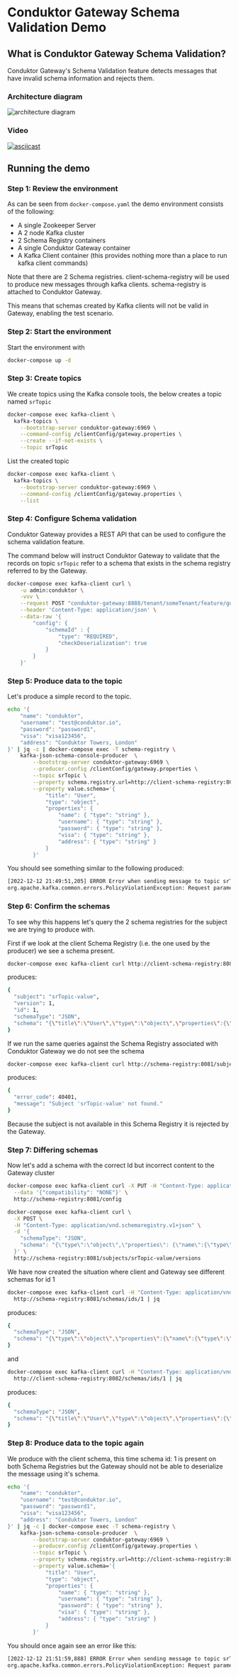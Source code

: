 # Conduktor Gateway Schema Validation Demo

## What is Conduktor Gateway Schema Validation?

Conduktor Gateway's Schema Validation feature detects messages that have invalid schema information and rejects them. 

### Architecture diagram
![architecture diagram](images/schema-validation.png "schema validation")

### Video

[![asciicast](https://asciinema.org/a/sxVe031UekMiV533iSkDgFBG8.svg)](https://asciinema.org/a/sxVe031UekMiV533iSkDgFBG8)

## Running the demo

### Step 1: Review the environment

As can be seen from `docker-compose.yaml` the demo environment consists of the following:

* A single Zookeeper Server
* A 2 node Kafka cluster
* 2 Schema Registry containers
* A single Conduktor Gateway container
* A Kafka Client container (this provides nothing more than a place to run kafka client commands)

Note that there are 2 Schema registries. client-schema-registry will be used to produce new messages through kafka clients. schema-registry is attached to Conduktor Gateway.

This means that schemas created by Kafka clients will not be valid in Gateway, enabling the test scenario.

### Step 2: Start the environment

Start the environment with

```bash
docker-compose up -d
```

### Step 3: Create topics

We create topics using the Kafka console tools, the below creates a topic named `srTopic`

```bash
docker-compose exec kafka-client \
  kafka-topics \
    --bootstrap-server conduktor-gateway:6969 \
    --command-config /clientConfig/gateway.properties \
    --create --if-not-exists \
    --topic srTopic
```

List the created topic

```bash
docker-compose exec kafka-client \
  kafka-topics \
    --bootstrap-server conduktor-gateway:6969 \
    --command-config /clientConfig/gateway.properties \
    --list
```

### Step 4: Configure Schema validation

Conduktor Gateway provides a REST API that can be used to configure the schema validation feature. 

The command below will instruct Conduktor Gateway to validate that the records on topic `srTopic` refer to a schema that exists in the schema registry referred to by the Gateway. 

```bash
docker-compose exec kafka-client curl \
    -u admin:conduktor \
    -vvv \
    --request POST "conduktor-gateway:8888/tenant/someTenant/feature/guard-produce" \
    --header 'Content-Type: application/json' \
    --data-raw '{
        "config": {
            "schemaId" : {
                "type": "REQUIRED",
                "checkDeserialization": true
            }
        }
    }'
```

### Step 5: Produce data to the topic

Let's produce a simple record to the topic.

```bash
echo '{ 
    "name": "conduktor",
    "username": "test@conduktor.io",
    "password": "password1",
    "visa": "visa123456",
    "address": "Conduktor Towers, London" 
}' | jq -c | docker-compose exec -T schema-registry \
    kafka-json-schema-console-producer  \
        --bootstrap-server conduktor-gateway:6969 \
        --producer.config /clientConfig/gateway.properties \
        --topic srTopic \
        --property schema.registry.url=http://client-schema-registry:8082 \
        --property value.schema='{ 
            "title": "User",
            "type": "object",
            "properties": { 
                "name": { "type": "string" },
                "username": { "type": "string" },
                "password": { "type": "string" },
                "visa": { "type": "string" },
                "address": { "type": "string" } 
            } 
        }'
```

You should see something similar to the following produced:

```bash
[2022-12-12 21:49:51,205] ERROR Error when sending message to topic srTopic with key: null, value: 136 bytes with error: (org.apache.kafka.clients.producer.internals.ErrorLoggingCallback)
org.apache.kafka.common.errors.PolicyViolationException: Request parameters do not satisfy the configured policy. SchemaId is required, offset=0
```

### Step 6: Confirm the schemas

To see why this happens let's query the 2 schema registries for the subject we are trying to produce with.

First if we look at the client Schema Registry (i.e. the one used by the producer) we see a schema present.

```bash
docker-compose exec kafka-client curl http://client-schema-registry:8082/subjects/srTopic-value/versions/1 | jq
```

produces:

```bash
{
  "subject": "srTopic-value",
  "version": 1,
  "id": 1,
  "schemaType": "JSON",
  "schema": "{\"title\":\"User\",\"type\":\"object\",\"properties\":{\"name\":{\"type\":\"string\"},\"username\":{\"type\":\"string\"},\"password\":{\"type\":\"string\"},\"visa\":{\"type\":\"string\"},\"address\":{\"type\":\"string\"}}}"
}
```

If we run the same queries against the Schema Registry associated with Conduktor Gateway we do not see the schema

```bash
docker-compose exec kafka-client curl http://schema-registry:8081/subjects/srTopic-value/versions/1 | jq
```

produces:

```bash
{
  "error_code": 40401,
  "message": "Subject 'srTopic-value' not found."
}
```

Because the subject is not available in this Schema Registry it is rejected by the Gateway.

### Step 7: Differing schemas

Now let's add a schema with the correct Id but incorrect content to the Gateway cluster

```bash
docker-compose exec kafka-client curl -X PUT -H "Content-Type: application/vnd.schemaregistry.v1+json" \
  --data '{"compatibility": "NONE"}' \
  http://schema-registry:8081/config
```

```bash
docker-compose exec kafka-client curl \
  -X POST \
  -H "Content-Type: application/vnd.schemaregistry.v1+json" \
  -d '{
	"schemaType": "JSON",
	"schema": "{\"type\":\"object\",\"properties\": {\"name\":{\"type\":\"integer\"}},\"additionalProperties\": false}"
  }' \
  http://schema-registry:8081/subjects/srTopic-value/versions     
```

We have now created the situation where client and Gateway see different schemas for id 1

```bash
docker-compose exec kafka-client curl -H "Content-Type: application/vnd.schemaregistry.v1+json" \
  http://schema-registry:8081/schemas/ids/1 | jq
```

produces:

```bash
{
  "schemaType": "JSON",
  "schema": "{\"type\":\"object\",\"properties\":{\"name\":{\"type\":\"string\"}}}"
}
```

and

```bash
docker-compose exec kafka-client curl -H "Content-Type: application/vnd.schemaregistry.v1+json" \
  http://client-schema-registry:8082/schemas/ids/1 | jq
```

produces:

```bash
{
  "schemaType": "JSON",
  "schema": "{\"title\":\"User\",\"type\":\"object\",\"properties\":{\"name\":{\"type\":\"string\"},\"username\":{\"type\":\"string\"},\"password\":{\"type\":\"string\"},\"visa\":{\"type\":\"string\"},\"address\":{\"type\":\"string\"}}}"
}
```

### Step 8: Produce data to the topic again

We produce with the client schema, this time schema id: 1 is present on both Schema Registries but the Gateway should not be able to deserialize the message using it's schema.

```bash
echo '{ 
    "name": "conduktor",
    "username": "test@conduktor.io",
    "password": "password1",
    "visa": "visa123456",
    "address": "Conduktor Towers, London" 
}' | jq -c | docker-compose exec -T schema-registry \
    kafka-json-schema-console-producer  \
        --bootstrap-server conduktor-gateway:6969 \
        --producer.config /clientConfig/gateway.properties \
        --topic srTopic \
        --property schema.registry.url=http://client-schema-registry:8082 \
        --property value.schema='{ 
            "title": "User",
            "type": "object",
            "properties": { 
                "name": { "type": "string" },
                "username": { "type": "string" },
                "password": { "type": "string" },
                "visa": { "type": "string" },
                "address": { "type": "string" } 
            } 
        }'
```

You should once again see an error like this:

```bash
[2022-12-12 21:51:59,888] ERROR Error when sending message to topic srTopic with key: null, value: 136 bytes with error: (org.apache.kafka.clients.producer.internals.ErrorLoggingCallback)
org.apache.kafka.common.errors.PolicyViolationException: Request parameters do not satisfy the configured policy. SchemaId is required, offset=0
```
